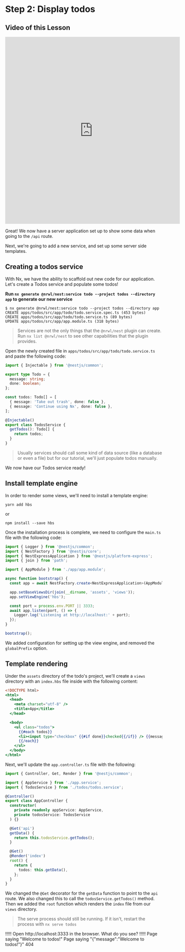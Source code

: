 # Step 2: Display todos

## Video of this Lesson

<iframe width="560" height="600" src="https://www.youtube.com/embed/I4-sO2LeVbU" frameborder="0" allow="accelerometer; autoplay; encrypted-media; gyroscope; picture-in-picture" allowfullscreen></iframe>

Great! We now have a server application set up to show some data when going to the `/api` route.

Next, we're going to add a new service, and set up some server side templates.

## Creating a todos service

With Nx, we have the ability to scaffold out new code for our application. Let's create a Todos service and populate some todos!

**Run `nx generate @nrwl/nest:service todo --project todos --directory app` to generate our new service**

```shell script
$ nx generate @nrwl/nest:service todo --project todos --directory app
CREATE apps/todos/src/app/todo/todo.service.spec.ts (453 bytes)
CREATE apps/todos/src/app/todo/todo.service.ts (89 bytes)
UPDATE apps/todos/src/app/app.module.ts (318 bytes)
```

> Services are not the only things that the `@nrwl/nest` plugin can create. Run `nx list @nrwl/nest` to see other capabilities that the plugin provides.

Open the newly created file in `apps/todos/src/app/todo/todo.service.ts` and paste the following code:

```typescript
import { Injectable } from '@nestjs/common';

export type Todo = {
  message: string;
  done: boolean;
};

const todos: Todo[] = [
  { message: 'Take out trash', done: false },
  { message: 'Continue using Nx', done: false },
];

@Injectable()
export class TodosService {
  getTodos(): Todo[] {
    return todos;
  }
}
```

> Usually services should call some kind of data source (like a database or even a file) but for our tutorial, we'll just populate todos manually.

We now have our Todos service ready!

## Install template engine

In order to render some views, we'll need to install a template engine:

```shell script
yarn add hbs
```

or

```shell script
npm install --save hbs
```

Once the installation process is complete, we need to configure the `main.ts` file with the following code:

```typescript
import { Logger } from '@nestjs/common';
import { NestFactory } from '@nestjs/core';
import { NestExpressApplication } from '@nestjs/platform-express';
import { join } from 'path';

import { AppModule } from './app/app.module';

async function bootstrap() {
  const app = await NestFactory.create<NestExpressApplication>(AppModule);

  app.setBaseViewsDir(join(__dirname, 'assets', 'views'));
  app.setViewEngine('hbs');

  const port = process.env.PORT || 3333;
  await app.listen(port, () => {
    Logger.log('Listening at http://localhost:' + port);
  });
}

bootstrap();
```

We added configuration for setting up the view engine, and removed the `globalPrefix` option.

## Template rendering

Under the `assets` directory of the todo's project, we'll create a `views` directory with an `index.hbs` file inside with the following content:

```handlebars
<!DOCTYPE html>
<html>
  <head>
    <meta charset="utf-8" />
    <title>App</title>
  </head>

  <body>
    <ul class="todos">
      {{#each todos}}
      <li><input type="checkbox" {{#if done}}checked{{/if}} /> {{message}}</li>
      {{/each}}
    </ul>
  </body>
</html>
```

Next, we'll update the `app.controller.ts` file with the following:

```typescript
import { Controller, Get, Render } from '@nestjs/common';

import { AppService } from './app.service';
import { TodosService } from './todos/todos.service';

@Controller()
export class AppController {
  constructor(
    private readonly appService: AppService,
    private todosService: TodosService
  ) {}

  @Get('api')
  getData() {
    return this.todosService.getTodos();
  }

  @Get()
  @Render('index')
  root() {
    return {
      todos: this.getData(),
    };
  }
}
```

We changed the `@Get` decorator for the `getData` function to point to the `api` route. We also changed this to call the `todosService.getTodos()` method. \
Then we added the `root` function which renders the `index` file from our `views` directory.

> The serve process should still be running. If it isn't, restart the process with `nx serve todos`

!!!!!
Open http://localhost:3333 in the browser. What do you see?
!!!!!
Page saying "Welcome to todos!"
Page saying "{"message":"Welcome to todos!"}"
404
